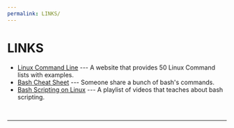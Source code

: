 ```yaml
---
permalink: LINKS/
---
```


# LINKS
* [Linux Command Line](https://www.javatpoint.com/linux-commands) ---
A website that provides 50 Linux Command lists with examples.
* [Bash Cheat Sheet](https://github.com/RehanSaeed/Bash-Cheat-Sheet) ---
Someone share a bunch of bash's commands.
* [Bash Scripting on Linux](https://www.youtube.com/playlist?list=PLT98CRl2KxKGj-VKtApD8-zCqSaN2mD4w) ---
A playlist of videos that teaches about bash scripting.
<br>
<hr>
